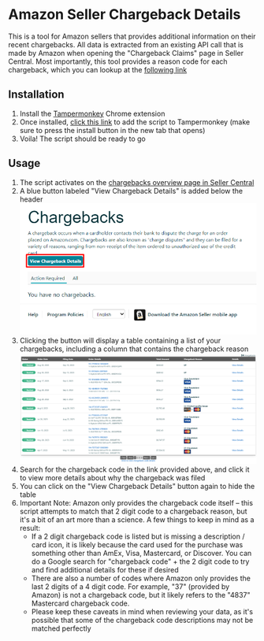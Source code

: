 # Amazon Seller Chargeback Details
This is a tool for Amazon sellers that provides additional information on their recent chargebacks. All data is extracted from an existing API call that is made by Amazon when opening the "Chargeback Claims" page in Seller Central. Most importantly, this tool provides a reason code for each chargeback, which you can lookup at the [following link](https://www.checkout.com/docs/developer-resources/testing/codes/chargeback-codes)

## Installation

1. Install the [Tampermonkey](https://chrome.google.com/webstore/detail/tampermonkey/dhdgffkkebhmkfjojejmpbldmpobfkfo) Chrome extension
1. Once installed, [click this link](https://github.com/connorshinn/AmazonSellerChargebackDetails/raw/main/Tampermonkey%20Script.user.js) to add the script to Tampermonkey (make sure to press the install button in the new tab that opens)
1. Voila! The script should be ready to go 

## Usage

1. The script activates on the [chargebacks overview page in Seller Central](https://sellercentral.amazon.com/gp/chargebacks/home.html)
2. A blue button labeled "View Chargeback Details" is added below the header
![](https://github.com/connorshinn/AmazonSellerChargebackDetails/blob/bd1b29fcec0f23e169476887a12cfa49c65486c7/Chargeback%20Details%20Button.png)
3. Clicking the button will display a table containing a list of your chargebacks, including a column that contains the chargeback reason
![](https://github.com/connorshinn/AmazonSellerChargebackDetails/blob/f9a47cb004627ac05fdd55a660b46273cad42489/Chargeback%20Table.png)
4. Search for the chargeback code in the link provided above, and click it to view more details about why the chargeback was filed
5. You can click on the "View Chargeback Details" button again to hide the table
6. Important Note: Amazon only provides the chargeback code itself – this script attempts to match that 2 digit code to a chargeback reason, but it's a bit of an art more than a science. A few things to keep in mind as a result:
     - If a 2 digit chargeback code is listed but is missing a description / card icon, it is likely because the card used for the purchase was something other than AmEx, Visa, Mastercard, or Discover. You can do a Google search for "chargeback code" + the 2 digit code to try and find additional details for these if desired
     - There are also a number of codes where Amazon only provides the last 2 digits of a 4 digit code. For example, "37" (provided by Amazon) is not a chargeback code, but it likely refers to the "4837" Mastercard chargeback code.
     - Please keep these caveats in mind when reviewing your data, as it's possible that some of the chargeback code descriptions may not be matched perfectly

